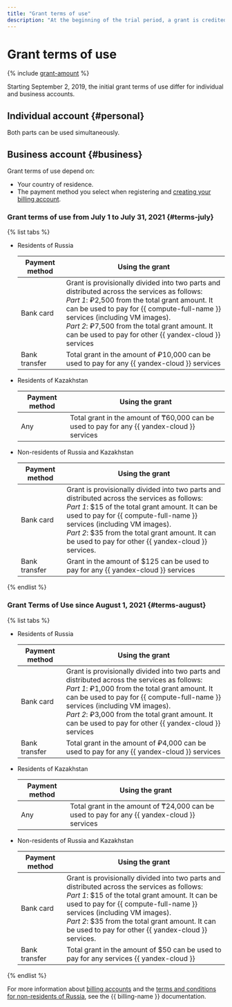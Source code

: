 ```yaml
---
title: "Grant terms of use"
description: "At the beginning of the trial period, a grant is credited to your billing account that expires after 60 days. The amount and currency of the grant depend on your country of residence."
---
```


# Grant terms of use

{% include [grant-amount](../_includes/grant-amount.md) %}

Starting September 2, 2019, the initial grant terms of use differ for individual and business accounts.

## Individual account {#personal}



Both parts can be used simultaneously.

## Business account {#business}

Grant terms of use depend on:
* Your country of residence.
* The payment method you select when registering and [creating your billing account](../../billing/quickstart/index.md).

### Grant terms of use from July 1 to July 31, 2021 {#terms-july}

{% list tabs %}

- Residents of Russia

   | Payment method | Using the grant |
   --- | ---
   | Bank card | Grant is provisionally divided into two parts and distributed across the services as follows:<br>_Part 1_: ₽2,500 from the total grant amount. It can be used to pay for {{ compute-full-name }} services (including VM images).<br>_Part 2_: ₽7,500 from the total grant amount. It can be used to pay for other {{ yandex-cloud }} services |
   | Bank transfer | Total grant in the amount of ₽10,000 can be used to pay for any {{ yandex-cloud }} services |

- Residents of Kazakhstan

   | Payment method | Using the grant |
   --- | ---
   | Any | Total grant in the amount of ₸60,000 can be used to pay for any {{ yandex-cloud }} services |

- Non-residents of Russia and Kazakhstan

   | Payment method | Using the grant |
   --- | ---
   | Bank card | Grant is provisionally divided into two parts and distributed across the services as follows:<br>_Part 1_: $15 of the total grant amount. It can be used to pay for {{ compute-full-name }} services (including VM images).<br>_Part 2_: $35 from the total grant amount. It can be used to pay for other {{ yandex-cloud }} services. |
   | Bank transfer | Grant in the amount of $125 can be used to pay for any {{ yandex-cloud }} services |

{% endlist %}

### Grant Terms of Use since August 1, 2021 {#terms-august}

{% list tabs %}

- Residents of Russia

   | Payment method | Using the grant |
   --- | ---
   | Bank card | Grant is provisionally divided into two parts and distributed across the services as follows:<br>_Part 1_: ₽1,000 from the total grant amount. It can be used to pay for {{ compute-full-name }} services (including VM images).<br>_Part 2_: ₽3,000 from the total grant amount. It can be used to pay for other {{ yandex-cloud }} services |
   | Bank transfer | Total grant in the amount of ₽4,000 can be used to pay for any {{ yandex-cloud }} services |

- Residents of Kazakhstan

   | Payment method | Using the grant |
   --- | ---
   | Any | Total grant in the amount of ₸24,000 can be used to pay for any {{ yandex-cloud }} services |

- Non-residents of Russia and Kazakhstan

   | Payment method | Using the grant |
   --- | ---
   | Bank card | Grant is provisionally divided into two parts and distributed across the services as follows:<br>_Part 1_: $15 of the total grant amount. It can be used to pay for {{ compute-full-name }} services (including VM images).<br>_Part 2_: $35 from the total grant amount. It can be used to pay for other {{ yandex-cloud }} services. |
   | Bank transfer | Total grant in the amount of $50 can be used to pay for any services {{ yandex-cloud }} |

{% endlist %}

For more information about [billing accounts](../../billing/concepts/billing-account.md) and the [terms and conditions for non-residents of Russia](../../billing/qa/non-resident.md), see the {{ billing-name }} documentation.